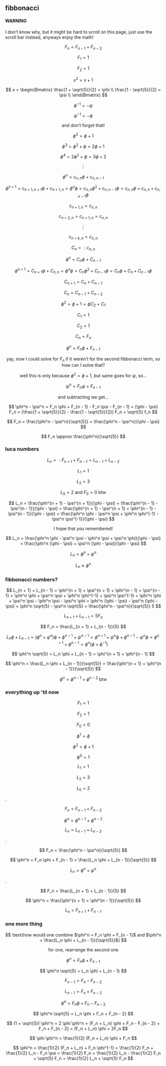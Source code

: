## fibbonacci

#### WARNING

I don't know why, but it might be hard to scroll on this page, just use the scroll bar instead, anyways enjoy the math!

$$ F_n = F_{n - 1} + F_{n - 2} $$

$$ F_1 = 1 $$

$$ F_2 = 1 $$

$$ x^2 = x + 1 $$

$$ x = \begin{Bmatrix} \frac{1 + \sqrt{5}}{2} = \phi \\
\frac{1 - \sqrt{5}}{2} = \psi \\ \end{Bmatrix} $$

$$ \phi^{-1} = -\psi $$

$$ \psi^{-1} = -\phi $$

$$ \text{and don't forget that!} $$

$$ \phi^2 = \phi + 1 $$

$$ \phi^3 = \phi^2 + \phi = 2 \phi + 1 $$

$$ \phi^4 = 2 \phi^2 + \phi = 3 \phi + 2 $$

$$ \vdots $$

$$ \phi^n = c_{n, n} \phi + c_{n, n - 1} $$

$$ \phi^{n + 1} = c_{n + 1, n + 1} \phi + c_{n + 1, n} = \phi^n \phi = c_{n, n} \phi^2 + c_{n, n - 1} \phi = c_{n, n} \phi + c_{n, n} + c_{n, n - 1} \phi $$

$$ c_{n + 1, n} = c_{n, n} $$

$$ c_{n + 2, n} = c_{n + 1, n} = c_{n, n} $$

$$ \vdots $$

$$ c_{n + k, n} = c_{n, n} $$

$$ C_n = : c_{n, n} $$

$$ \phi^n = C_n \phi + C_{n - 1} $$

$$ \phi^{n + 1} = C_{n + 1} \phi + C_{n, n} = \phi^n \phi = C_n \phi^2 + C_{n - 1} \phi = C_n \phi + C_n + C_{n - 1} \phi $$

$$ C_{n + 1} = C_n + C_{n - 1} $$

$$ C_n = C_{n - 1} + C_{n - 2} $$

$$ \phi^2 = \phi + 1 = \phi C_2 + C_1 $$

$$ C_1 = 1 $$

$$ C_2 = 1 $$

$$ C_n = F_n $$

$$ \phi^n = F_n \phi + F_{n - 1} $$

$$ \text{yay, now I could solve for $F_n$ if it weren't for the second fibbonacci term, so how can I solve that?} $$

$$ \text{well this is only because $\phi^2 = \phi + 1$, but same goes for $\psi$, so...} $$

$$ \psi^n = F_n \psi + F_{n - 1} $$

$$ \text{and subtracting we get...} $$

$$ \phi^n - \psi^n = F_n \phi + F_{n - 1} -  F_n \psi - F_{n - 1} = (\phi - \psi) F_n = (\frac{1 + \sqrt{5}}{2} - \frac{1 - \sqrt{5}}{2}) F_n = \sqrt{5} f_n $$

$$ F_n = \frac{\phi^n - \psi^n}{\sqrt{5}} = \frac{\phi^n - \psi^n}{\phi - \psi} $$

$$ F_n \approx \frac{\phi^n}{\sqrt{5}} $$

### luca numbers

$$ L_n = : F_{n + 1} + F_{n - 1} = L_{n - 1} + L_{n - 2} $$

$$ L_1 = 1 $$

$$ L_2 = 3 $$

$$ \text{$L_0 = 2$ and $F_0 = 0$ btw} $$

$$ L_n = \frac{\phi^{n + 1} - \psi^{n + 1}}{\phi - \psi} + \frac{\phi^{n - 1} - \psi^{n - 1}}{\phi - \psi} = \frac{\phi^{n + 1} - \psi^{n + 1} + \phi^{n - 1} - \psi^{n - 1}}{\phi - \psi} = \frac{\phi^n \phi - \psi^n \psi + \phi^n \phi^{-1} - \psi^n \psi^{-1}}{\phi - \psi} $$

$$ \text{I hope that you remembered!} $$

$$ L_n = \frac{\phi^n \phi - \psi^n \psi - \phi^n \psi + \psi^n \phi}{\phi - \psi} = \frac{\phi^n (\phi - \psi) + \psi^n (\phi - \psi)}{\phi - \psi} $$

$$ L_n = \phi^n + \psi^n $$

$$ L_n \approx \phi^n $$

### fibbonacci numbers?

$$ L_{n + 1} + L_{n - 1} = \phi^{n + 1} + \psi^{n + 1} + \phi^{n - 1} + \psi^{n - 1} = \phi^n \phi + \psi^n \psi + \phi^n \phi^{-1} + \psi^n \psi^{-1} = \phi^n \phi + \psi^n \psi - \phi^n \psi - \psi^n \phi = \phi^n (\phi - \psi) - \psi^n (\phi - \psi) = \phi^n \sqrt{5} - \psi^n \sqrt{5} = \frac{\phi^n - \psi^n}{\sqrt{5}} 5 $$

$$ L_{n + 1} + L_{n - 1} = 5 F_n $$

$$ F_n = \frac{L_{n + 1} + L_{n - 1}}{5} $$

$$ L_n \phi + L_{n - 1} = (\phi^n + \psi^n) \phi + \phi^{n - 1} + \psi^{n - 1} = \phi^{n + 1} + \psi^n \phi + \phi^{n - 1} - \psi^n \phi = \phi^{n + 1} + \phi^{n - 1} = \phi^n (\phi + \phi^{-1}) $$

$$ \phi^n \sqrt{5} = L_n \phi + L_{n - 1} = \phi^{n + 1} + \phi^{n - 1} $$

$$ \phi^n = \frac{L_n \phi + L_{n - 1}}{\sqrt{5}} = \frac{\phi^{n + 1} + \phi^{n - 1}}{\sqrt{5}} $$

$$ \text{$\phi^n = \phi^{n - 1} + \phi^{n - 2}$ btw} $$

### everything up 'til now

$$ F_1 = 1 $$

$$ F_2 = 1 $$

$$ F_0 = 0 $$

$$ \phi^1 = \phi $$

$$ \phi^2 = \phi + 1 $$

$$ \phi^0 = 1 $$

$$ L_1 = 1 $$

$$ L_2 = 3 $$

$$ L_0 = 2 $$

.

$$ F_n = F_{n - 1} + F_{n - 2} $$

$$ \phi^n = \phi^{n - 1} + \phi^{n - 2} $$

$$ L_n = L_{n - 1} + L_{n - 2} $$

.

$$ F_n = \frac{\phi^n - \psi^n}{\sqrt{5}} $$

$$ \phi^n = F_n \phi + F_{n - 1} = \frac{L_n \phi + L_{n - 1}}{\sqrt{5}} $$

$$ L_n = \phi^n + \psi^n $$

.

$$ F_n = \frac{L_{n + 1} + L_{n - 1}}{5} $$

$$ \phi^n = \frac{\phi^{n + 1} + \phi^{n - 1}}{\sqrt{5}} $$

$$ L_n = F_{n + 1} + F_{n - 1} $$

### one more thing

$$ \text{how would one combine $\phi^n = F_n \phi + F_{n - 1}$ and $\phi^n = \frac{L_n \phi + L_{n - 1}}{\sqrt{5}}$} $$

$$ \text{for one, rearrange the second one} $$

$$ \phi^n = F_n \phi + F_{n - 1} $$

$$ \phi^n \sqrt{5} = L_n \phi + L_{n - 1} $$

$$ F_{n - 1} = F_n - F_{n - 2} $$

$$ L_{n - 1} = F_n + F_{n - 2} $$

$$ \phi^n = F_n \phi + F_n - F_{n - 2} $$

$$ \phi^n \sqrt{5} = L_n \phi + F_n + F_{n - 2} $$

$$ (1 + \sqrt{5}) \phi^n = 2 \phi \phi^n = (F_n + L_n) \phi + F_n - F_{n - 2} + F_n + F_{n - 2} = (F_n + L_n) \phi + 2F_n $$

$$ \phi \phi^n = \frac{1}{2} (F_n + L_n) \phi + F_n $$

$$ \phi^n = \frac{1}{2} (F_n + L_n) + F_n \phi^{-1} = \frac{1}{2} F_n + \frac{1}{2} L_n - F_n \psi = \frac{1}{2} F_n + \frac{1}{2} L_n - \frac{1}{2} F_n + \sqrt{5} F_n = \frac{1}{2} L_n + \sqrt{5} F_n $$
